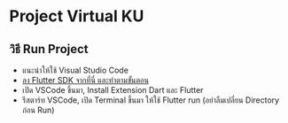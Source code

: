 # Project Virtual KU

## วิธี Run Project
- แนะนำให้ใช้ Visual Studio Code
- [ลง Flutter SDK จากที่นี่ และทำตามขั้นตอน](https://docs.flutter.dev/get-started/install/windows/desktop?tab=download)
- เปิด VSCode ขึ้นมา, Install Extension Dart และ Flutter
- รีสตาร์ท VSCode, เปิด Terminal ขึ้นมา ให้ใช้ Flutter run (อย่าลืมเปลี่ยน Directory ก่อน Run)